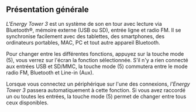 ## Présentation générale  

*L'Energy Tower 3* est un système de son en tour avec lecture via Bluetooth®, mémoire externe (USB ou SD), entrée ligne et radio FM. Il se synchronise facilement avec des tablettes, des smartphones, des ordinateurs portables, MAC, PC et tout autre appareil Bluetooth. 

Pour changer entre les différentes fonctions, appuyez sur la touche mode (5), vous verrez sur l'écran la fonction sélectionnée. S’il n'y a rien connecté aux entrées USB et SD/MMC, la touche mode (5) commutera entre le mode radio FM, Bluetooth et Line-in (Aux). 

Lorsque vous connectez un périphérique sur l'une des connexions,  *l'Energy Tower 3* passera automatiquement à cette fonction. Si vous avez raccordé un ou toutes les entrées, la touche mode (5) permet de changer entre tous ceux disponibles. 
